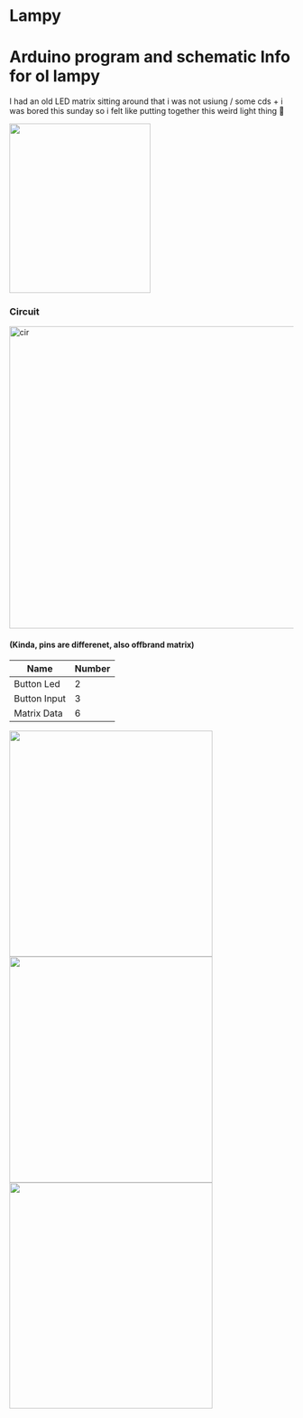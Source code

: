 # Lampy
<h1> Arduino program and schematic Info for ol lampy </h1>
<span> I had an old LED matrix sitting around that i was not usiung / some cds</span>
<span> + i was bored this sunday so i felt like putting together this weird light thing 🤷</span>

<a href="url"><img src="https://user-images.githubusercontent.com/7981120/105656745-f2fe8480-5e90-11eb-93b3-ad5b08eebadd.gif" align="center" height="300" width="250" ></a>

<h3>Circuit</h3>
<img width="535" alt="cir" src="https://user-images.githubusercontent.com/7981120/105658448-75d50e80-5e94-11eb-9ce6-55919ac690b7.PNG">
<h4>(Kinda, pins are differenet, also offbrand matrix)</h4>
<table>
    <thead>
    <th>
      <label>Name</label>
    </th>
    <th>
      <label>Number</label>
    </th>
  </thead>
  <tbody>
  <tr>
    <td>Button Led</td>
    <td>2</td>
  </tr>
  <tr>
    <td>Button Input</td>
    <td>3</td>
  </tr>  
  <tr>
    <td>Matrix Data</td>
    <td>6</td>
  </tr>
</table>

<a href="url"><img src="https://user-images.githubusercontent.com/7981120/105656683-ca768a80-5e90-11eb-826d-4e7fcbe0bad7.jpg" align="center" height="400" width="360" ></a>
<a href="url"><img src="https://user-images.githubusercontent.com/7981120/105658256-24c51a80-5e94-11eb-93dc-0d05cbfb55f4.jpg" align="center" height="400" width="360" ></a>
<a href="url"><img src="https://user-images.githubusercontent.com/7981120/105658372-56d67c80-5e94-11eb-96e7-55101ded4457.jpg" align="center" height="400" width="360" ></a>
